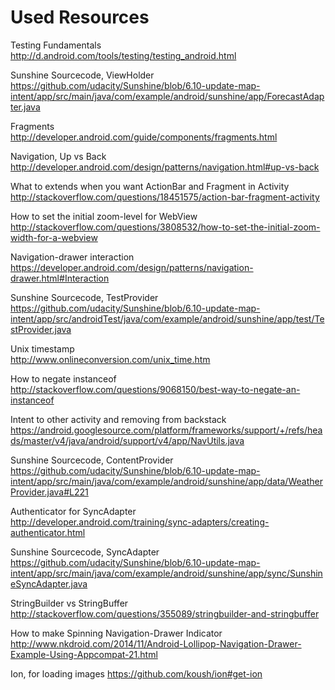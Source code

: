 Used Resources
==============

Testing Fundamentals  
http://d.android.com/tools/testing/testing_android.html

Sunshine Sourcecode, ViewHolder  
https://github.com/udacity/Sunshine/blob/6.10-update-map-intent/app/src/main/java/com/example/android/sunshine/app/ForecastAdapter.java

Fragments  
http://developer.android.com/guide/components/fragments.html

Navigation, Up vs Back  
http://developer.android.com/design/patterns/navigation.html#up-vs-back

What to extends when you want ActionBar and Fragment in Activity  
http://stackoverflow.com/questions/18451575/action-bar-fragment-activity

How to set the initial zoom-level for WebView  
http://stackoverflow.com/questions/3808532/how-to-set-the-initial-zoom-width-for-a-webview

Navigation-drawer interaction  
https://developer.android.com/design/patterns/navigation-drawer.html#Interaction

Sunshine Sourcecode, TestProvider  
https://github.com/udacity/Sunshine/blob/6.10-update-map-intent/app/src/androidTest/java/com/example/android/sunshine/app/test/TestProvider.java

Unix timestamp  
http://www.onlineconversion.com/unix_time.htm

How to negate instanceof  
http://stackoverflow.com/questions/9068150/best-way-to-negate-an-instanceof

Intent to other activity and removing from backstack  
https://android.googlesource.com/platform/frameworks/support/+/refs/heads/master/v4/java/android/support/v4/app/NavUtils.java

Sunshine Sourcecode, ContentProvider  
https://github.com/udacity/Sunshine/blob/6.10-update-map-intent/app/src/main/java/com/example/android/sunshine/app/data/WeatherProvider.java#L221

Authenticator for SyncAdapter  
http://developer.android.com/training/sync-adapters/creating-authenticator.html

Sunshine Sourcecode, SyncAdapter  
https://github.com/udacity/Sunshine/blob/6.10-update-map-intent/app/src/main/java/com/example/android/sunshine/app/sync/SunshineSyncAdapter.java

StringBuilder vs StringBuffer  
http://stackoverflow.com/questions/355089/stringbuilder-and-stringbuffer

How to make Spinning Navigation-Drawer Indicator  
http://www.nkdroid.com/2014/11/Android-Lollipop-Navigation-Drawer-Example-Using-Appcompat-21.html

Ion, for loading images
https://github.com/koush/ion#get-ion